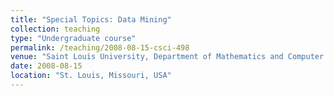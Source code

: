 ```yaml
---
title: "Special Topics: Data Mining"
collection: teaching
type: "Undergraduate course"
permalink: /teaching/2008-08-15-csci-498
venue: "Saint Louis University, Department of Mathematics and Computer Science"
date: 2008-08-15
location: "St. Louis, Missouri, USA"
---
```


